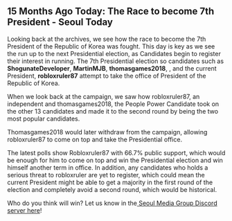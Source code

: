 ## 15 Months Ago Today: The Race to become 7th President - Seoul Today
Looking back at the archives, we see how the race to become the 7th President of the Republic of Korea was fought. This day is key as we see the run up to the next Presidential election, as Candidates begin to register their interest in running. The 7th Presidential election so candidates such as **ShogunateDeveloper**, **MartinMJB**, **thomasgames2018**, , and the current President, **robloxruler87** attempt to take the office of President of the Republic of Korea. 

When we look back at the campaign, we saw how robloxruler87, an independent and thomasgames2018, the People Power Candidate took on the other 13 candidates and made it to the second round by being the two most popular candidates. 

Thomasgames2018 would later withdraw from the campaign, allowing robloxruler87 to come on top and take the Presidential office.

The latest polls show Robloxruler87 with 66.7% public support, which would be enough for him to come on top and win the Presidential election and win himself another term in office. In addition, any candidates who holds a serious threat to robloxruler are yet to register, which could mean the current President might be able to get a majority in the first round of the election and completely avoid a second round, which would be historical. 

Who do you think will win? Let us know in the[ Seoul Media Group Discord server here](https://discord.gg/AZPjMxe8hY)!
